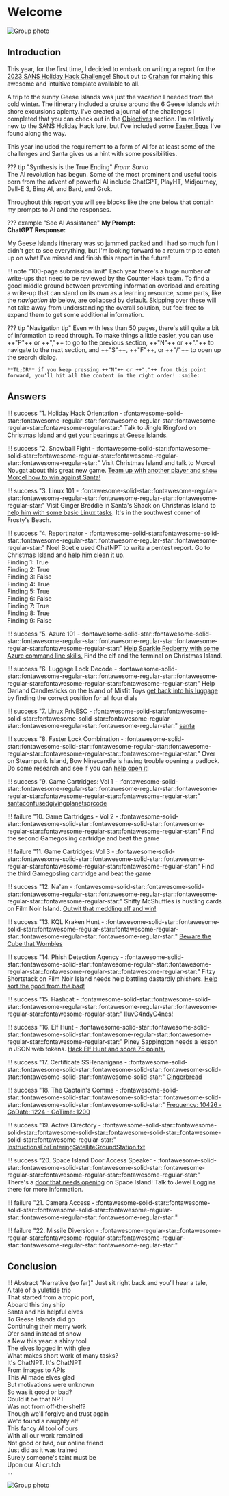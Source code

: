 # Welcome

![Group photo](./img/misc/geeseselfies.png)

## Introduction

This year, for the first time, I decided to embark on writing a report for the [2023 SANS Holiday Hack Challenge](https://2023.holidayhackchallenge.com/)! Shout out to [Crahan](https://github.com/crahan/HolidayHackChallengeTemplate) for making this awesome and intuitive template available to all.

A trip to the sunny Geese Islands was just the vacation I needed from the cold winter. The itinerary included a cruise around the 6 Geese Islands with shore excursions aplenty. I've created a journal of the challenges I completed that you can check out in the [Objectives](./objectives/o1.md) section. I'm relatively new to the SANS Holiday Hack lore, but I've included some [Easter Eggs](./easter_eggs.md) I've found along the way.

This year included the requirement to a form of AI for at least some of the challenges and Santa gives us a hint with some possibilities.

??? tip "Synthesis is the True Ending"
    *From: Santa*<br/>
    The AI revolution has begun. Some of the most prominent and useful tools born from the advent of powerful AI include ChatGPT, PlayHT, Midjourney, Dall-E 3, Bing AI, and Bard, and Grok.

Throughout this report you will see blocks like the one below that contain my prompts to AI and the responses.

??? example "See AI Assistance"
    **My Prompt:**<br/>
    **ChatGPT Response:**

My Geese Islands itinerary was so jammed packed and I had so much fun I didn't get to see everything, but I'm looking forward to a return trip to catch up on what I've missed and finish this report in the future!

!!! note "100-page submission limit"
    Each year there's a huge number of write-ups that need to be reviewed by the Counter Hack team. To find a good middle ground between preventing information overload and creating a write-up that can stand on its own as a learning resource, some parts, like the *navigation tip* below, are collapsed by default. Skipping over these will not take away from understanding the overall solution, but feel free to expand them to get some additional information.

??? tip "Navigation tip"
    Even with less than 50 pages, there's still quite a bit of information to read through. To make things a little easier, you can use ++"P"++ or ++","++ to go to the previous section, ++"N"++ or ++"."++ to navigate to the next section, and ++"S"++, ++"F"++, or ++"/"++ to open up the search dialog.

    **TL;DR** if you keep pressing ++"N"++ or ++"."++ from this point forward, you'll hit all the content in the right order! :smile:

## Answers

!!! success "1. Holiday Hack Orientation - :fontawesome-solid-star::fontawesome-regular-star::fontawesome-regular-star::fontawesome-regular-star::fontawesome-regular-star:"
    Talk to Jingle Ringford on Christmas Island and [get your bearings at Geese Islands](./objectives/o1.md).

!!! success "2. Snowball Fight - :fontawesome-solid-star::fontawesome-solid-star::fontawesome-regular-star::fontawesome-regular-star::fontawesome-regular-star:"
    Visit Christmas Island and talk to Morcel Nougat about this great new game. [Team up with another player and show Morcel how to win against Santa!](./objectives/o2.md)

!!! success "3. Linux 101 - :fontawesome-solid-star::fontawesome-regular-star::fontawesome-regular-star::fontawesome-regular-star::fontawesome-regular-star:"
    Visit Ginger Breddie in Santa's Shack on Christmas Island to [help him with some basic Linux tasks](./objectives/o3.md). It's in the southwest corner of Frosty's Beach.

!!! success "4. Reportinator - :fontawesome-solid-star::fontawesome-solid-star::fontawesome-regular-star::fontawesome-regular-star::fontawesome-regular-star:"
    Noel Boetie used ChatNPT to write a pentest report. Go to Christmas Island and [help him clean it up](./objectives/o4.md).<br/>
    Finding 1: True<br/>
    Finding 2: True<br/>
    Finding 3: False<br/>
    Finding 4: True<br/>
    Finding 5: True<br/>
    Finding 6: False<br/>
    Finding 7: True<br/>
    Finding 8: True<br/>
    Finding 9: False<br/>

!!! success "5. Azure 101 - :fontawesome-solid-star::fontawesome-solid-star::fontawesome-regular-star::fontawesome-regular-star::fontawesome-regular-star::fontawesome-regular-star:"
    [Help Sparkle Redberry with some Azure command line skills.](./objectives/o5.md) Find the elf and the terminal on Christmas Island.

!!! success "6. Luggage Lock Decode - :fontawesome-solid-star::fontawesome-regular-star::fontawesome-regular-star::fontawesome-regular-star::fontawesome-regular-star::fontawesome-regular-star:"
    Help Garland Candlesticks on the Island of Misfit Toys [get back into his luggage](./objectives/o9.md) by finding the correct position for all four dials

!!! success "7. Linux PrivESC - :fontawesome-solid-star::fontawesome-solid-star::fontawesome-solid-star::fontawesome-regular-star::fontawesome-regular-star::fontawesome-regular-star:"
    [santa](./objectives/o8.md)

!!! success "8. Faster Lock Combination - :fontawesome-solid-star::fontawesome-solid-star::fontawesome-regular-star::fontawesome-regular-star::fontawesome-regular-star::fontawesome-regular-star:"
    Over on Steampunk Island, Bow Ninecandle is having trouble opening a padlock. Do some research and see if you can [help open it](./objectives/o17.md)!

!!! success "9. Game Cartridges: Vol 1 - :fontawesome-solid-star::fontawesome-regular-star::fontawesome-regular-star::fontawesome-regular-star::fontawesome-regular-star::fontawesome-regular-star:"
    [santaconfusedgivingplanetsqrcode](./objectives/o10.md)

!!! failure "10. Game Cartridges - Vol 2 - :fontawesome-solid-star::fontawesome-solid-star::fontawesome-solid-star::fontawesome-regular-star::fontawesome-regular-star::fontawesome-regular-star:"
    Find the second Gamegosling cartridge and beat the game

!!! failure "11. Game Cartridges: Vol 3 - :fontawesome-solid-star::fontawesome-solid-star::fontawesome-solid-star::fontawesome-regular-star::fontawesome-regular-star::fontawesome-regular-star:"
    Find the third Gamegosling cartridge and beat the game

!!! success "12. Na'an - :fontawesome-solid-star::fontawesome-solid-star::fontawesome-regular-star::fontawesome-regular-star::fontawesome-regular-star::fontawesome-regular-star:"
    Shifty McShuffles is hustling cards on Film Noir Island. [Outwit that meddling elf and win!](./objectives/o11.md)

!!! success "13. KQL Kraken Hunt - :fontawesome-solid-star::fontawesome-solid-star::fontawesome-regular-star::fontawesome-regular-star::fontawesome-regular-star::fontawesome-regular-star:"
    [Beware the Cube that Wombles](./objectives/o12.md)

!!! success "14. Phish Detection Agency - :fontawesome-solid-star::fontawesome-solid-star::fontawesome-regular-star::fontawesome-regular-star::fontawesome-regular-star::fontawesome-regular-star:"
    Fitzy Shortstack on Film Noir Island needs help battling dastardly phishers. [Help sort the good from the bad!](./objectives/o13.md)

!!! success "15. Hashcat - :fontawesome-solid-star::fontawesome-solid-star::fontawesome-regular-star::fontawesome-regular-star::fontawesome-regular-star::fontawesome-regular-star:"
    [IluvC4ndyC4nes!](./objectives/o7.md)

!!! success "16. Elf Hunt - :fontawesome-solid-star::fontawesome-solid-star::fontawesome-solid-star::fontawesome-regular-star::fontawesome-regular-star::fontawesome-regular-star:"
    Piney Sappington needs a lesson in JSON web tokens. [Hack Elf Hunt and score 75 points.](./objectives/o14.md)

!!! success "17. Certificate SSHenanigans - :fontawesome-solid-star::fontawesome-solid-star::fontawesome-solid-star::fontawesome-solid-star::fontawesome-solid-star::fontawesome-solid-star:"
    [Gingerbread](./objectives/o15.md)

!!! success "18. The Captain's Comms - :fontawesome-solid-star::fontawesome-solid-star::fontawesome-solid-star::fontawesome-solid-star::fontawesome-solid-star::fontawesome-solid-star:" 
    [Frequency: 10426 - GoDate: 1224 - GoTime: 1200](./objectives/o18.md)

!!! success "19. Active Directory - :fontawesome-solid-star::fontawesome-solid-star::fontawesome-solid-star::fontawesome-solid-star::fontawesome-solid-star::fontawesome-regular-star:"
    [InstructionsForEnteringSatelliteGroundStation.txt](./objectives/o19.md)

!!! success "20. Space Island Door Access Speaker - :fontawesome-solid-star::fontawesome-solid-star::fontawesome-solid-star::fontawesome-regular-star::fontawesome-regular-star::fontawesome-regular-star:"
    There's a [door that needs opening](./objectives/o20.md) on Space Island! Talk to Jewel Loggins there for more information.

!!! failure "21. Camera Access - :fontawesome-solid-star::fontawesome-solid-star::fontawesome-solid-star::fontawesome-regular-star::fontawesome-regular-star::fontawesome-regular-star:"

!!! failure "22. Missile Diversion - :fontawesome-regular-star::fontawesome-regular-star::fontawesome-regular-star::fontawesome-regular-star::fontawesome-regular-star::fontawesome-regular-star:"

## Conclusion

!!! Abstract "Narrative (so far)"
    Just sit right back and you’ll hear a tale,<br/>
    A tale of a yuletide trip<br/>
    That started from a tropic port,<br/>
    Aboard this tiny ship<br/>
    Santa and his helpful elves<br/>
    To Geese Islands did go<br/>
    Continuing their merry work<br/>
    O'er sand instead of snow<br/>a
    New this year: a shiny tool<br/>
    The elves logged in with glee<br/>
    What makes short work of many tasks?<br/>
    It's ChatNPT. It's ChatNPT<br/>
    From images to APIs<br/>
    This AI made elves glad<br/>
    But motivations were unknown<br/>
    So was it good or bad?<br/>
    Could it be that NPT<br/>
    Was not from off-the-shelf?<br/>
    Though we'll forgive and trust again<br/>
    We'd found a naughty elf<br/>
    This fancy AI tool of ours<br/>
    With all our work remained<br/>
    Not good or bad, our online friend<br/>
    Just did as it was trained<br/>
    Surely someone's taint must be<br/>
    Upon our AI crutch<br/>
    ...

![Group photo](./img/misc/santaandtoolip.png)
